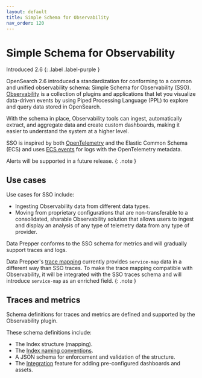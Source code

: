 ```yaml
---
layout: default
title: Simple Schema for Observability
nav_order: 120
---
```


# Simple Schema for Observability
Introduced 2.6
{: .label .label-purple }

OpenSearch 2.6 introduced a standardization for conforming to a common and unified observability schema: Simple Schema for Observability (SSO). [Observability]({{site.url}}{{site.baseurl}}/observing-your-data/index/) is a collection of plugins and applications that let you visualize data-driven events by using Piped Processing Language (PPL) to explore and query data stored in OpenSearch.

With the schema in place, Observability tools can ingest, automatically extract, and aggregate data and create custom dashboards, making it easier to understand the system at a higher level.

SSO is inspired by both [OpenTelemetry](https://opentelemetry.io/docs/) and the Elastic Common Schema (ECS) and uses [ECS events](https://docs.aws.amazon.com/AmazonECS/latest/developerguide/ecs_cwe_events.html) for logs with the OpenTelemetry metadata.

Alerts will be supported in a future release.
{: .note }

## Use cases

Use cases for SSO include:

* Ingesting Observability data from different data types.
* Moving from proprietary configurations that are non-transferable to a consolidated, sharable Observability solution that allows users to ingest and display an analysis of any type of telemetry data from any type of provider.

Data Prepper conforms to the SSO schema for metrics and will gradually support traces and logs.

Data Prepper's [trace mapping]({{site.url}}{{site.baseurl}}/data-prepper/common-use-cases/trace-analytics/) currently provides `service-map` data in a different way than SSO traces. To make the trace mapping compatible with Observability, it will be integrated with the SSO traces schema and will introduce `service-map` as an enriched field.
{: .note }

## Traces and metrics

Schema definitions for traces and metrics are defined and supported by the Observability plugin.

These schema definitions include:

- The Index structure (mapping).
- The [Index naming conventions](https://github.com/opensearch-project/observability/issues/1405).
- A JSON schema for enforcement and validation of the structure.
- The [Integration](https://github.com/opensearch-project/OpenSearch-Dashboards/issues/3412) feature for adding pre-configured dashboards and assets.

